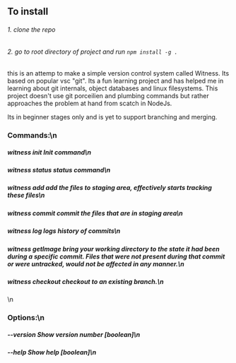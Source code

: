 ## To install
###### 1. clone the repo
###### 2. go to root directory of project and run `npm install -g .`


this is an attemp to make a simple version control system called Witness.
Its based on popular vsc "git". Its a fun learning project and has helped me in learning about git internals, object databases and linux filesystems.
This project doesn't use git porceilien and plumbing commands but rather approaches the problem at hand from scatch in NodeJs.

Its in beginner stages only and is yet to support branching and merging.


### Commands:\n
 ##### witness init      Init command\n
 ##### witness status    status command\n
 ##### witness add       add the files to staging area, effectively starts tracking these files\n
 ##### witness commit    commit the files that are in staging area\n
 ##### witness log       logs history of commits\n
 ##### witness getImage  bring your working directory to the state it had been during a specific commit. Files that were not present during that commit or were untracked, would not be affected in any manner.\n
 ##### witness checkout  checkout to an existing branch.\n
\n
### Options:\n
##### --version  Show version number                                       [boolean]\n
##### --help     Show help                                                 [boolean]\n